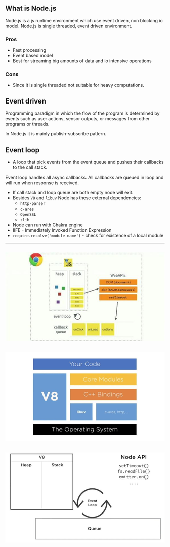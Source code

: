## What is Node.js

Node.js is a js runtime environment which use event driven, non blocking io model.
Node.js is single threaded, event driven environment.

### Pros

- Fast processing
- Event based model
- Best for streaming big amounts of data and io intensive operations

### Cons

- Since it is single threaded not suitable for heavy computations. 

## Event driven 

Programming paradigm in which the flow of the program is determined by events such as user actions, sensor outputs, or messages from other programs or threads.

In Node.js it is mainly publish-subscribe pattern.

## Event loop

- A loop that pick events from the event queue and pushes their callbacks to the call stack.

Event loop handles all async callbacks. All callbacks are queued in loop and will run when response is received. 

- If call stack and loop queue are both empty node will exit.
- Besides `V8` and `libuv` Node has these external dependencies: 
  - `http-parser`
  - `c-ares`
  - `OpenSSL`
  - `zlib`
- Node can run with Chakra engine
- IIFE - Immediately Invoked Function Expression
- `require.resolve('module-name')` - check for existence of a local module

---
![event loop 1](/img/event_loop_1.jpg)
---
![event loop 2](/img/event_loop_2.jpg)
---
![event loop 3](/img/event_loop_3.jpg)
---
